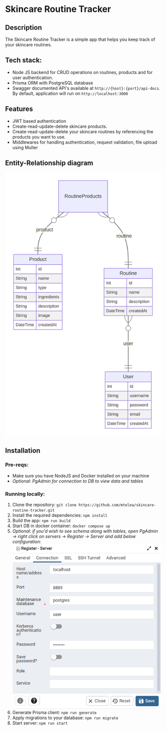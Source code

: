 # Skincare Routine Tracker

## Description
The Skincare Routine Tracker is a simple app that helps you keep track of your skincare routines.

## Tech stack:
- Node JS backend for CRUD operations on routines, products and for user authentication.
- Prisma ORM with PostgreSQL database
- Swagger documented API's available at `http://{host}:{port}/api-docs`. By default, application will run on `http://localhost:3000`

## Features
- JWT based authentication
- Create-read-update-delete skincare products.
- Create-read-update-delete your skincare routines by referencing the products you want to use.
- Middlewares for handling authentication, request validation, file upload using Multer

## Entity-Relationship diagram
![Entity-Relationship Diagram](prisma-erd.svg)

## Installation
### Pre-reqs:
- Make sure you have NodeJS and Docker installed on your machine
- *Optional: PgAdmin for connection to DB to view data and tables*

### Running locally:
1. Clone the repository: `git clone https://github.com/mtelea/skincare-routine-tracker.git`
2. Install the required dependencies: `npm install`
3. Build the app: `npm run build`
4. Start DB in docker container: `docker compose up`
5. *Optional: if you'd wish to see schema along with tables, open PgAdmin -> right click on servers -> Register -> Server and add below configuration:*
![Register PG Server](register_pg_server.png)
6. Generate Prisma client: `npm run generate`
7. Apply migrations to your database: `npm run migrate`
8. Start server: `npm run start`

